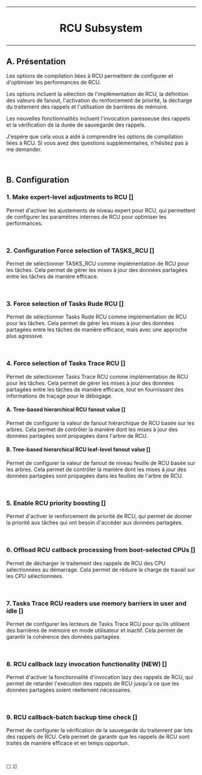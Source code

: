 ---------------------------------------------------------------------------------
# <p align='center'> RCU Subsystem </p>
---------------------------------------------------------------------------------
## A. Présentation
Les options de compilation liées à RCU permettent de configurer et d'optimiser les performances de RCU.

Les options incluent la sélection de l'implémentation de RCU, la définition des valeurs de fanout, l'activation du renforcement de priorité, la décharge du traitement des rappels et l'utilisation de barrières de mémoire.

Les nouvelles fonctionnalités incluent l'invocation paresseuse des rappels et la vérification de la durée de sauvegarde des rappels.

J'espère que cela vous a aidé à comprendre les options de compilation liées à RCU. Si vous avez des questions supplémentaires, n'hésitez pas à me demander.


<br />

## B. Configuration
### 1. Make expert-level adjustments to RCU []
Permet d'activer les ajustements de niveau expert pour RCU, qui permettent de configurer les paramètres internes de RCU pour optimiser les performances.

<br />

### 2. Configuration Force selection of TASKS_RCU []
Permet de sélectionner TASKS_RCU comme implémentation de RCU pour les tâches. Cela permet de gérer les mises à jour des données partagées entre les tâches de manière efficace.

<br />

### 3. Force selection of Tasks Rude RCU []
Permet de sélectionner Tasks Rude RCU comme implémentation de RCU pour les tâches. Cela permet de gérer les mises à jour des données partagées entre les tâches de manière efficace, mais avec une approche plus agressive.

<br />

### 4. Force selection of Tasks Trace RCU []
Permet de sélectionner Tasks Trace RCU comme implémentation de RCU pour les tâches. Cela permet de gérer les mises à jour des données partagées entre les tâches de manière efficace, tout en fournissant des informations de traçage pour le débogage.

#### A. Tree-based hierarchical RCU fanout value []
Permet de configurer la valeur de fanout hiérarchique de RCU basée sur les arbres. Cela permet de contrôler la manière dont les mises à jour des données partagées sont propagées dans l'arbre de RCU.

#### B. Tree-based hierarchical RCU leaf-level fanout value []
Permet de configurer la valeur de fanout de niveau feuille de RCU basée sur les arbres. Cela permet de contrôler la manière dont les mises à jour des données partagées sont propagées dans les feuilles de l'arbre de RCU.

<br />

### 5. Enable RCU priority boosting []
Permet d'activer le renforcement de priorité de RCU, qui permet de donner la priorité aux tâches qui ont besoin d'accéder aux données partagées.

<br />

### 6. Offload RCU callback processing from boot-selected CPUs []
Permet de décharger le traitement des rappels de RCU des CPU sélectionnées au démarrage. Cela permet de réduire la charge de travail sur les CPU sélectionnées.

<br />

### 7. Tasks Trace RCU readers use memory barriers in user and idle []
Permet de configurer les lecteurs de Tasks Trace RCU pour qu'ils utilisent des barrières de mémoire en mode utilisateur et inactif. Cela permet de garantir la cohérence des données partagées.

<br />

### 8. RCU callback lazy invocation functionality (NEW) []
Permet d'activer la fonctionnalité d'invocation lazy des rappels de RCU, qui permet de retarder l'exécution des rappels de RCU jusqu'à ce que les données partagées soient réellement nécessaires.

<br />

### 9. RCU callback-batch backup time check []
Permet de configurer la vérification de la sauvegarde du traitement par lots des rappels de RCU. Cela permet de garantir que les rappels de RCU sont traités de manière efficace et en temps opportun.

<br />

☐ ☑
